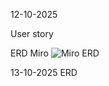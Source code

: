 12-10-2025

User story

ERD Miro
![Miro ERD](E:\development\drinking-games\_changelog/miro-erd.png)

13-10-2025 
ERD




